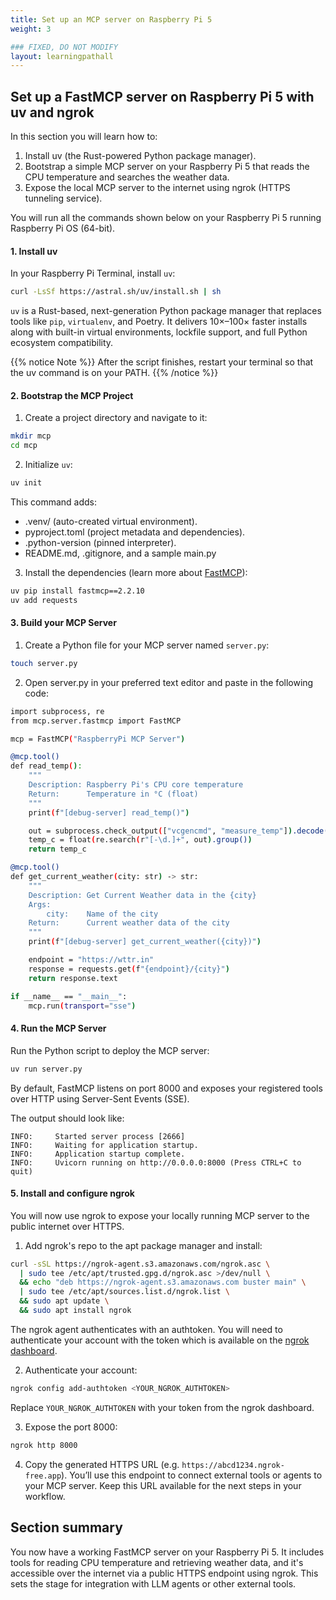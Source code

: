 ```yaml
---
title: Set up an MCP server on Raspberry Pi 5
weight: 3

### FIXED, DO NOT MODIFY
layout: learningpathall
---
```


## Set up a FastMCP server on Raspberry Pi 5 with uv and ngrok

In this section you will learn how to:

1. Install uv (the Rust-powered Python package manager).  
2. Bootstrap a simple MCP server on your Raspberry Pi 5 that reads the CPU temperature and searches the weather data.
3. Expose the local MCP server to the internet using ngrok (HTTPS tunneling service).

You will run all the commands shown below on your Raspberry Pi 5 running Raspberry Pi OS (64-bit). 

#### 1. Install uv
In your Raspberry Pi Terminal, install `uv`:
```bash
curl -LsSf https://astral.sh/uv/install.sh | sh
```

`uv` is a Rust-based, next-generation Python package manager that replaces tools like `pip`, `virtualenv`, and Poetry. It delivers 10×–100× faster installs along with built-in virtual environments, lockfile support, and full Python ecosystem compatibility.

{{% notice Note %}}
After the script finishes, restart your terminal so that the uv command is on your PATH.
{{% /notice %}}

#### 2. Bootstrap the MCP Project
1. Create a project directory and navigate to it:
```bash
mkdir mcp
cd mcp
```
2. Initialize `uv`:
```bash
uv init
```
This command adds:
- .venv/ (auto-created virtual environment).
- pyproject.toml (project metadata and dependencies).
- .python-version (pinned interpreter).
- README.md, .gitignore, and a sample main.py

3. Install the dependencies (learn more about [FastMCP](https://github.com/jlowin/fastmcp)):

```bash
uv pip install fastmcp==2.2.10
uv add requests
```

#### 3. Build your MCP Server 
1. Create a Python file for your MCP server named `server.py`:
```bash
touch server.py
```
2. Open server.py in your preferred text editor and paste in the following code:
```bash
import subprocess, re
from mcp.server.fastmcp import FastMCP

mcp = FastMCP("RaspberryPi MCP Server")

@mcp.tool()
def read_temp():
    """
    Description: Raspberry Pi's CPU core temperature
    Return:      Temperature in °C (float)
    """
    print(f"[debug-server] read_temp()")

    out = subprocess.check_output(["vcgencmd", "measure_temp"]).decode()
    temp_c = float(re.search(r"[-\d.]+", out).group())
    return temp_c

@mcp.tool()
def get_current_weather(city: str) -> str:
    """
    Description: Get Current Weather data in the {city}
    Args:
        city:    Name of the city
    Return:      Current weather data of the city
    """
    print(f"[debug-server] get_current_weather({city})")

    endpoint = "https://wttr.in"
    response = requests.get(f"{endpoint}/{city}")
    return response.text

if __name__ == "__main__":
    mcp.run(transport="sse")
```

#### 4. Run the MCP Server

Run the Python script to deploy the MCP server:

```python
uv run server.py
```
By default, FastMCP listens on port 8000 and exposes your registered tools over HTTP using Server-Sent Events (SSE).

The output should look like:

```output
INFO:     Started server process [2666]
INFO:     Waiting for application startup.
INFO:     Application startup complete.
INFO:     Uvicorn running on http://0.0.0.0:8000 (Press CTRL+C to quit)
```

#### 5. Install and configure ngrok

You will now use ngrok to expose your locally running MCP server to the public internet over HTTPS.

1. Add ngrok's repo to the apt package manager and install:
```bash
curl -sSL https://ngrok-agent.s3.amazonaws.com/ngrok.asc \
  | sudo tee /etc/apt/trusted.gpg.d/ngrok.asc >/dev/null \
  && echo "deb https://ngrok-agent.s3.amazonaws.com buster main" \
  | sudo tee /etc/apt/sources.list.d/ngrok.list \
  && sudo apt update \
  && sudo apt install ngrok
```
The ngrok agent authenticates with an authtoken. You will need to authenticate your account with the token which is available on the [ngrok dashboard](https://dashboard.ngrok.com/get-started/your-authtoken).
 
2. Authenticate your account:
```bash
ngrok config add-authtoken <YOUR_NGROK_AUTHTOKEN>
```
Replace `YOUR_NGROK_AUTHTOKEN` with your token from the ngrok dashboard.

3. Expose the port 8000:
```bash
ngrok http 8000
```
4. Copy the generated HTTPS URL (e.g. `https://abcd1234.ngrok-free.app`). You’ll use this endpoint to connect external tools or agents to your MCP server. Keep this URL available for the next steps in your workflow.

## Section summary

You now have a working FastMCP server on your Raspberry Pi 5. It includes tools for reading CPU temperature and retrieving weather data, and it's accessible over the internet via a public HTTPS endpoint using ngrok. This sets the stage for integration with LLM agents or other external tools.

